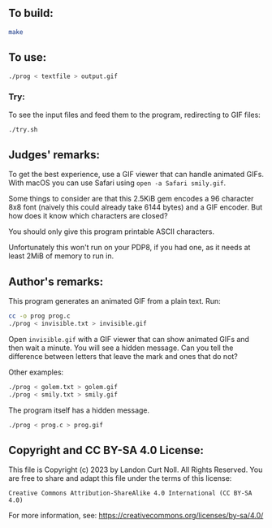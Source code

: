 ## To build:

```sh
make
```


## To use:

```sh
./prog < textfile > output.gif
```


### Try:

To see the input files and feed them to the program, redirecting to GIF files:

```sh
./try.sh
```


## Judges' remarks:

To get the best experience, use a GIF viewer that can handle animated GIFs.
With macOS you can use Safari using `open -a Safari smily.gif`.

Some things to consider are that this 2.5KiB gem encodes a 96 character 8x8
font (naively this could already take 6144 bytes) and a GIF encoder.  But
how does it know which characters are closed?

You should only give this program printable ASCII characters.

Unfortunately this won't run on your PDP8, if you had one, as it needs at
least 2MiB of memory to run in.


## Author's remarks:

This program generates an animated GIF from a plain text.  Run:

```sh
cc -o prog prog.c
./prog < invisible.txt > invisible.gif
```

Open `invisible.gif` with a GIF viewer that can show animated GIFs and then wait
a minute.  You will see a hidden message.  Can you tell the difference between
letters that leave the mark and ones that do not?

Other examples:

```sh
./prog < golem.txt > golem.gif
./prog < smily.txt > smily.gif
```

The program itself has a hidden message.

```sh
./prog < prog.c > prog.gif
```


## Copyright and CC BY-SA 4.0 License:

This file is Copyright (c) 2023 by Landon Curt Noll.  All Rights Reserved.
You are free to share and adapt this file under the terms of this license:

    Creative Commons Attribution-ShareAlike 4.0 International (CC BY-SA 4.0)

For more information, see: https://creativecommons.org/licenses/by-sa/4.0/
